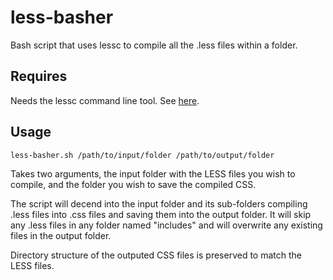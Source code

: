 less-basher
===========

Bash script that uses lessc to compile all the .less files within a folder.


Requires
---------
Needs the lessc command line tool.  See [here](http://lesscss.org/).


Usage
------

	less-basher.sh /path/to/input/folder /path/to/output/folder

Takes two arguments, the input folder with the LESS files you wish to compile, and the folder you wish to save the compiled CSS.

The script will decend into the input folder and its sub-folders compiling .less files into .css files and saving them into the output folder.  It will skip any .less files in any folder named "includes" and will overwrite any existing files in the output folder.

Directory structure of the outputed CSS files is preserved to match the LESS files.
